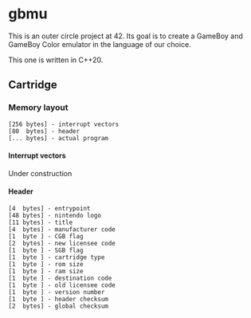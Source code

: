 # gbmu

This is an outer circle project at 42.
Its goal is to create a GameBoy and GameBoy Color emulator in the language of our choice.

This one is written in C++20.

## Cartridge

### Memory layout

```
[256 bytes] - interrupt vectors
[80  bytes] - header
[... bytes] - actual program
```

#### Interrupt vectors

Under construction

#### Header

```
[4  bytes] - entrypoint
[48 bytes] - nintendo logo
[11 bytes] - title
[4  bytes] - manufacturer code
[1  byte ] - CGB flag
[2  bytes] - new licensee code
[1  byte ] - SGB flag
[1  byte ] - cartridge type
[1  byte ] - rom size
[1  byte ] - ram size
[1  byte ] - destination code
[1  byte ] - old licensee code
[1  byte ] - version number
[1  byte ] - header checksum
[2  bytes] - global checksum
```
